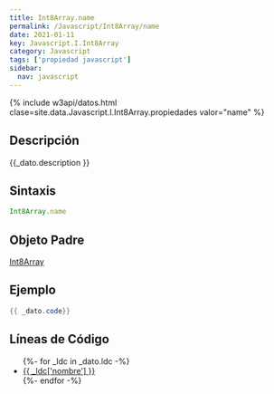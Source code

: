 ```yaml
---
title: Int8Array.name
permalink: /Javascript/Int8Array/name
date: 2021-01-11
key: Javascript.I.Int8Array
category: Javascript
tags: ['propiedad javascript']
sidebar: 
  nav: javascript
---
```


{% include w3api/datos.html clase=site.data.Javascript.I.Int8Array.propiedades valor="name" %}

## Descripción
{{_dato.description }}

## Sintaxis
~~~javascript
Int8Array.name
~~~

## Objeto Padre
[Int8Array](/Javascript/Int8Array/)

## Ejemplo
~~~java
{{ _dato.code}}
~~~

## Líneas de Código
<ul>
{%- for _ldc in _dato.ldc -%}
   <li>
       <a href="{{_ldc['url'] }}">{{ _ldc['nombre'] }}</a>
   </li>
{%- endfor -%}
</ul>

